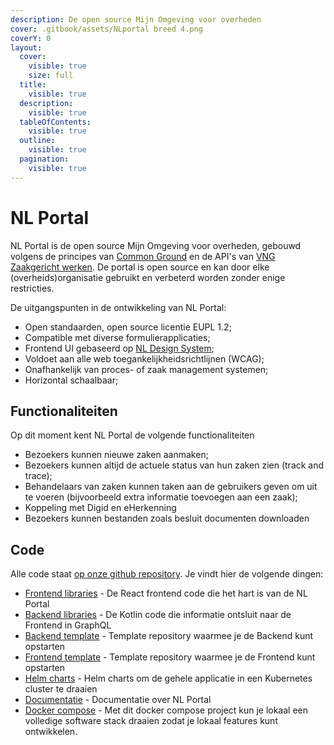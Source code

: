 ```yaml
---
description: De open source Mijn Omgeving voor overheden
cover: .gitbook/assets/NLportal breed 4.png
coverY: 0
layout:
  cover:
    visible: true
    size: full
  title:
    visible: true
  description:
    visible: true
  tableOfContents:
    visible: true
  outline:
    visible: true
  pagination:
    visible: true
---
```


# NL Portal

NL Portal is de open source Mijn Omgeving voor overheden, gebouwd volgens de principes van [Common Ground](https://vng.nl/artikelen/common-ground) en de API's van [VNG Zaakgericht werken](https://vng-realisatie.github.io/gemma-zaken/standaard/). De portal is open source en kan door elke (overheids)organisatie gebruikt en verbeterd worden zonder enige restricties.

De uitgangspunten in de ontwikkeling van NL Portal:

* Open standaarden, open source licentie EUPL 1.2;
* Compatible met diverse formulierapplicaties;
* Frontend UI gebaseerd op [NL Design System](https://nldesignsystem.nl/);
* Voldoet aan alle web toegankelijkheidsrichtlijnen (WCAG);
* Onafhankelijk van proces- of zaak management systemen;
* Horizontal schaalbaar;

## Functionaliteiten

Op dit moment kent NL Portal de volgende functionaliteiten

* Bezoekers kunnen nieuwe zaken aanmaken;
* Bezoekers kunnen altijd de actuele status van hun zaken zien (track and trace);
* Behandelaars van zaken kunnen taken aan de gebruikers geven om uit te voeren (bijvoorbeeld extra informatie toevoegen aan een zaak);
* Koppeling met Digid en eHerkenning
* Bezoekers kunnen bestanden zoals besluit documenten downloaden

## Code

Alle code staat [op onze github repository](https://github.com/nl-portal/). Je vindt hier de volgende dingen:

* [Frontend libraries](https://github.com/nl-portal/nl-portal-frontend-libraries) - De React frontend code die het hart is van de NL Portal
* [Backend libraries](https://github.com/nl-portal/nl-portal-backend-libraries) - De Kotlin code die informatie ontsluit naar de Frontend in GraphQL
* [Backend template](https://github.com/nl-portal/nl-portal-backend-template) - Template repository waarmee je de Backend kunt opstarten
* [Frontend template](https://github.com/nl-portal/nl-portal-frontend-template) - Template repository waarmee je de Frontend kunt opstarten
* [Helm charts](https://github.com/nl-portal/helm-charts) - Helm charts om de gehele applicatie in een Kubernetes cluster te draaien
* [Documentatie](https://github.com/nl-portal/documentation) - Documentatie over NL Portal
* [Docker compose](https://github.com/nl-portal/nl-portal-docker-compose) - Met dit docker compose project kun je lokaal een volledige software stack draaien zodat je lokaal features kunt ontwikkelen.
